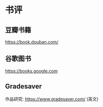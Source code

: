 # 书评

## 豆瓣书籍

https://book.douban.com/

## 谷歌图书

https://books.google.com

## Gradesaver

作品研究: https://www.gradesaver.com/ (英文)

